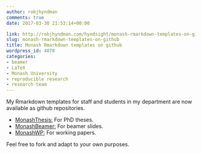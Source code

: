 ```yaml
---
author: robjhyndman
comments: true
date: 2017-03-30 21:53:14+00:00

link: http://robjhyndman.com/hyndsight/monash-rmarkdown-templates-on-github/
slug: monash-rmarkdown-templates-on-github
title: Monash Rmarkdown templates on github
wordpress_id: 4078
categories:
- beamer
- LaTeX
- Monash University
- reproducible research
- research team
---
```


My Rmarkdown templates for staff and students in my department are now available as github repositories.

  * [MonashThesis:](https://github.com/robjhyndman/MonashThesis) For PhD theses.
  * [MonashBeamer:](https://github.com/robjhyndman/MonashBeamer) For beamer slides.
  * [MonashWP:](https://github.com/robjhyndman/MonashWP) For working papers.

Feel free to fork and adapt to your own purposes.
